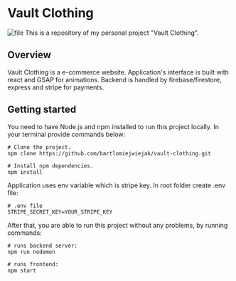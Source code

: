 # Vault Clothing
![file](https://user-images.githubusercontent.com/63016300/95338522-500b0600-08b3-11eb-95db-085da3d56ab4.png)
This is a repository of my personal project "Vault Clothing". 

## Overview
Vault Clothing is a e-commerce website. Application's interface is built with react and GSAP for animations. Backend is handled by firebase/firestore, express and stripe for payments.

## Getting started
You need to have Node.js and npm installed to run this project locally. In your terminal provide commands below:

```
# Clone the project.
npm clone https://github.com/bartlomiejwiejak/vault-clothing.git

# Install npm dependencies.
npm install
```

Application uses env variable which is stripe key. In root folder create .env file:

```
# .env file
STRIPE_SECRET_KEY=YOUR_STRIPE_KEY
```

After that, you are able to run this project without any problems, by running commands:

```
# runs backend server:
npm run nodemon

# runs frontend:
npm start
